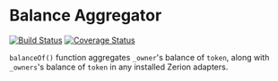 # Balance Aggregator
[![Build Status](https://github.com/gnosis/balanceAggregator/workflows/balanceAggregator/badge.svg?branch=safebridge)](https://github.com/gnosis/balanceAggregator/actions)
[![Coverage Status](https://coveralls.io/repos/github/gnosis/balanceAggregator/badge.svg?branch=master)](https://coveralls.io/github/gnosis/balanceAggregator?branch=master)

`balanceOf()` function aggregates `_owner`'s balance of `token`, along with `_owners`'s balance of `token` in any installed Zerion adapters.
